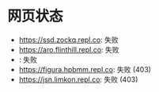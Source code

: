 # 网页状态
- https://ssd.zockq.repl.co: 失败
- https://aro.flinthill.repl.co: 失败
- : 失败
- https://figura.hpbmm.repl.co: 失败 (403)
- https://jsn.limkon.repl.co: 失败 (403)
